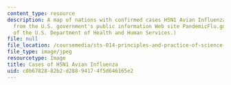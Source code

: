 ```yaml
---
content_type: resource
description: A map of nations with confirmed cases H5N1 Avian Influenza (May 19, 2006),
  from the U.S. government's public information Web site PandemicFlu.gov. (Image courtesy
  of the U.S. Department of Health and Human Services.)
file: null
file_location: /coursemedia/sts-014-principles-and-practice-of-science-communication-spring-2006/c0b6782882b2d28894174f5d646165e2_sts-014s06.jpg
file_type: image/jpeg
resourcetype: Image
title: Cases of H5N1 Avian Influenza
uid: c0b67828-82b2-d288-9417-4f5d646165e2
---
```

